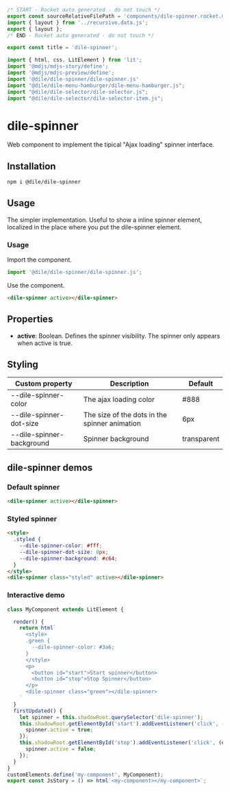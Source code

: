 ```js server
/* START - Rocket auto generated - do not touch */
export const sourceRelativeFilePath = 'components/dile-spinner.rocket.md';
import { layout } from '../recursive.data.js';
export { layout };
/* END - Rocket auto generated - do not touch */

export const title = 'dile-spinner';
```

```js script
import { html, css, LitElement } from 'lit'; 
import '@mdjs/mdjs-story/define';
import '@mdjs/mdjs-preview/define';
import '@dile/dile-spinner/dile-spinner.js'
import "@dile/dile-menu-hamburger/dile-menu-hamburger.js";
import "@dile/dile-selector/dile-selector.js";
import "@dile/dile-selector/dile-selector-item.js";
```

# dile-spinner

Web component to implement the tipical "Ajax loading" spinner interface. 

## Installation

```bash
npm i @dile/dile-spinner
```

## Usage

The simpler implementation. Useful to show a inline spinner element, localized in the place where you put the dile-spinner element.

### Usage

Import the component.

```javascript
import '@dile/dile-spinner/dile-spinner.js';
```

Use the component.

```html
<dile-spinner active></dile-spinner>
```

## Properties

- **active**: Boolean. Defines the spinner visibility. The spinner only appears when active is true.

## Styling

Custom property | Description | Default
----------------|-------------|---------
--dile-spinner-color | The ajax loading color | #888
--dile-spinner-dot-size | The size of the dots in the spinner animation | 6px
--dile-spinner-background | Spinner background | transparent

## dile-spinner demos

### Default spinner

```html preview-story
<dile-spinner active></dile-spinner>
```

### Styled spinner

```html preview-story
<style>
  .styled {
    --dile-spinner-color: #fff;
    --dile-spinner-dot-size: 8px;
    --dile-spinner-background: #c64;
  }
</style>
<dile-spinner class="styled" active></dile-spinner>
```

### Interactive demo

```js preview-story
class MyComponent extends LitElement {

  render() {
    return html`
      <style>
      .green {
        --dile-spinner-color: #3a6;
      }
      </style>
      <p>
        <button id="start">Start spinner</button>
        <button id="stop">Stop Spinner</button>
      </p>
      <dile-spinner class="green"></dile-spinner>
    `
  }
  firstUpdated() {
    let spinner = this.shadowRoot.querySelector('dile-spinner');
    this.shadowRoot.getElementById('start').addEventListener('click', (e) => {
      spinner.active = true;
    });
    this.shadowRoot.getElementById('stop').addEventListener('click', (e) => {
      spinner.active = false;
    });
  }
}
customElements.define('my-component', MyComponent);
export const JsStory = () => html`<my-component></my-component>`;
```